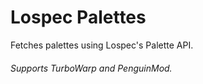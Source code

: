 # Lospec Palettes
Fetches palettes using Lospec's Palette API.

###### Supports TurboWarp and PenguinMod.
